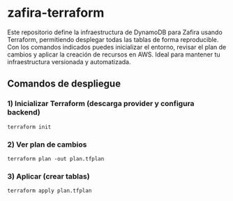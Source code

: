 # zafira-terraform

Este repositorio define la infraestructura de DynamoDB para Zafira usando Terraform, permitiendo desplegar todas las tablas de forma reproducible. Con los comandos indicados puedes inicializar el entorno, revisar el plan de cambios y aplicar la creación de recursos en AWS. Ideal para mantener tu infraestructura versionada y automatizada.

## Comandos de despliegue
### 1) Inicializar Terraform (descarga provider y configura backend)
`terraform init`

### 2) Ver plan de cambios
`terraform plan -out plan.tfplan`

### 3) Aplicar (crear tablas)
`terraform apply plan.tfplan`